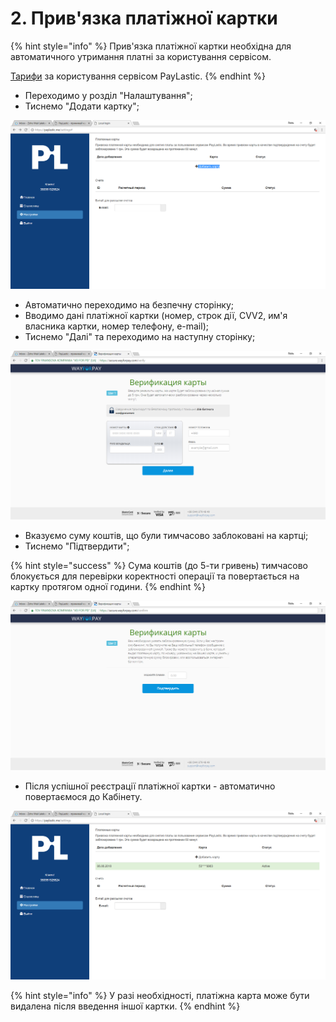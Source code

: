 # 2. Прив'язка платіжної картки

{% hint style="info" %}
Прив'язка платіжної картки необхідна для автоматичного утримання платні за користування сервісом.

[Тарифи](https://paylastic.gitbook.io/paylastic-oshad/~/edit/drafts/-LFDjkjtBRxaMSWnLuDa/tarifi) за користування сервісом PayLastic.
{% endhint %}

* Переходимо у розділ "Налаштування";
* Тиснемо "Додати картку";

![](../.gitbook/assets/image-36.png)

* Автоматично переходимо на безпечну сторінку;
* Вводимо дані платіжної картки \(номер, строк дії, CVV2, им'я власника картки, номер телефону, e-mail\);
* Тиснемо "Далі" та переходимо на наступну сторінку;

![](../.gitbook/assets/image-59.png)

* Вказуємо суму коштів, що були тимчасово заблоковані на картці; 
* Тиснемо "Підтвердити";

{% hint style="success" %}
Сума коштів \(до 5-ти гривень\) тимчасово блокується для перевірки коректності операції та повертається на картку протягом одної години.
{% endhint %}

![](../.gitbook/assets/image-4.png)

* Після успішної реєстрації платіжної картки - автоматично повертаємося до Кабінету.

![](../.gitbook/assets/image-26.png)

{% hint style="info" %}
У разі необхідності, платіжна карта може бути видалена після введення іншої картки.
{% endhint %}

